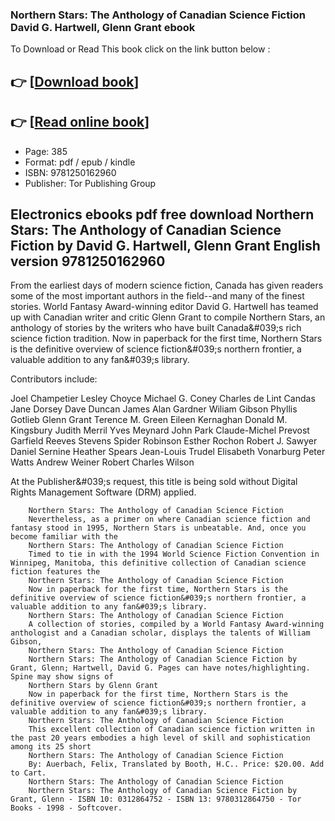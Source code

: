 ### Northern Stars: The Anthology of Canadian Science Fiction David G. Hartwell, Glenn Grant ebook

To Download or Read This book click on the link button below :

## 👉  [**[Download book](http://filesbooks.info/download.php?group=book&from=github.com&id=718247&lnk=1063 "Download book")**]

## 👉  [**[Read online book](http://filesbooks.info/download.php?group=book&from=github.com&id=718247&lnk=1063 "Read online book")**]


* Page: 385
* Format: pdf / epub / kindle
* ISBN: 9781250162960
* Publisher: Tor Publishing Group



## Electronics ebooks pdf free download Northern Stars: The Anthology of Canadian Science Fiction by David G. Hartwell, Glenn Grant English version 9781250162960



From the earliest days of modern science fiction, Canada has given readers some of the most important authors in the field--and many of the finest stories. World Fantasy Award-winning editor David G. Hartwell has teamed up with Canadian writer and critic Glenn Grant to compile Northern Stars, an anthology of stories by the writers who have built Canada&amp;#039;s rich science fiction tradition. Now in paperback for the first time, Northern Stars is the definitive overview of science fiction&amp;#039;s northern frontier, a valuable addition to any fan&amp;#039;s library.
 
 Contributors include:
 
 Joel Champetier
 Lesley Choyce
 Michael G. Coney
 Charles de Lint
 Candas Jane Dorsey
 Dave Duncan
 James Alan Gardner
 Wiliam Gibson
 Phyllis Gotlieb
 Glenn Grant
 Terence M. Green
 Eileen Kernaghan
 Donald M. Kingsbury
 Judith Merril
 Yves Meynard
 John Park
 Claude-Michel Prevost
 Garfield Reeves Stevens
 Spider Robinson
 Esther Rochon
 Robert J. Sawyer
 Daniel Sernine
 Heather Spears
 Jean-Louis Trudel
 Elisabeth Vonarburg
 Peter Watts
 Andrew Weiner
 Robert Charles Wilson
 
 At the Publisher&amp;#039;s request, this title is being sold without Digital Rights Management Software (DRM) applied.


        Northern Stars: The Anthology of Canadian Science Fiction
        Nevertheless, as a primer on where Canadian science fiction and fantasy stood in 1995, Northern Stars is unbeatable. And, once you become familiar with the 
        Northern Stars: The Anthology of Canadian Science Fiction
        Timed to tie in with the 1994 World Science Fiction Convention in Winnipeg, Manitoba, this definitive collection of Canadian science fiction features the 
        Northern Stars: The Anthology of Canadian Science Fiction
        Now in paperback for the first time, Northern Stars is the definitive overview of science fiction&#039;s northern frontier, a valuable addition to any fan&#039;s library.
        Northern Stars: The Anthology of Canadian Science Fiction
        A collection of stories, compiled by a World Fantasy Award-winning anthologist and a Canadian scholar, displays the talents of William Gibson, 
        Northern Stars: The Anthology of Canadian Science Fiction
        Northern Stars: The Anthology of Canadian Science Fiction by Grant, Glenn; Hartwell, David G. Pages can have notes/highlighting. Spine may show signs of 
        Northern Stars by Glenn Grant
        Now in paperback for the first time, Northern Stars is the definitive overview of science fiction&#039;s northern frontier, a valuable addition to any fan&#039;s library.
        Northern Stars: The Anthology of Canadian Science Fiction
        This excellent collection of Canadian science fiction written in the past 20 years embodies a high level of skill and sophistication among its 25 short 
        Northern Stars: The Anthology of Canadian Science Fiction
        By: Auerbach, Felix, Translated by Booth, H.C.. Price: $20.00. Add to Cart.
        Northern Stars: The Anthology of Canadian Science Fiction
        Northern Stars: The Anthology of Canadian Science Fiction by Grant, Glenn - ISBN 10: 0312864752 - ISBN 13: 9780312864750 - Tor Books - 1998 - Softcover.
    




